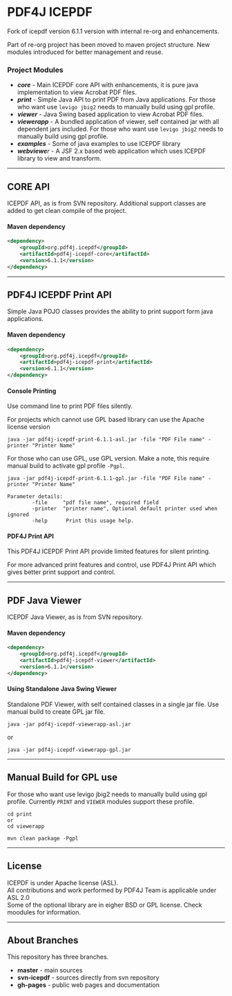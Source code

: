 # PDF4J ICEPDF

Fork of icepdf version 6.1.1 version with internal re-org and enhancements.

Part of re-org project has been moved to maven project structure. New modules introduced for better management and reuse.

### Project Modules

* _**core**_ - Main ICEPDF core API with enhancements, it is pure java implementation to view Acrobat PDF files.  
* _**print**_ - Simple Java API to print PDF from Java applications. For those who want 
use `levigo jbig2` needs to manually build using gpl profile.
* _**viewer**_ - Java Swing based application to view Acrobat PDF files.
* _**viewerapp**_ - A bundled application of viewer, self contained jar with all dependent 
jars included. For those who want use `levigo jbig2` needs to manually build using gpl profile.
* _**examples**_ - Some of java examples to use ICEPDF library
* _**webviewe**r_ - A JSF 2.x based web application which uses ICEPDF library to view and transform.

***

## CORE API

ICEPDF API, as is from SVN repository. Additional support classes are added to get clean compile of the project.

#### Maven dependency

```xml
<dependency>  
    <groupId>org.pdf4j.icepdf</groupId>  
    <artifactId>pdf4j-icepdf-core</artifactId>  
    <version>6.1.1</version>  
</dependency>  
```
***

## PDF4J ICEPDF Print API

Simple Java POJO classes provides the ability to print support form java applications.

#### Maven dependency

```xml
<dependency>  
    <groupId>org.pdf4j.icepdf</groupId>  
    <artifactId>pdf4j-icepdf-print</artifactId>  
    <version>6.1.1</version>  
</dependency>  
```

#### Console Printing

Use command line to print PDF files silently.

For projects which cannot use GPL based library can use the Apache license version

```
java -jar pdf4j-icepdf-print-6.1.1-asl.jar -file "PDF File name" -printer "Printer Name"
```

For those who can use GPL, use GPL version. Make a note, this require manual build to activate gpl profile `-Pgpl`.
```
java -jar pdf4j-icepdf-print-6.1.1-gpl.jar -file "PDF File name" -printer "Printer Name"
```
```
Parameter details:
        -file     "pdf file name", required field
        -printer  "printer name", Optional default printer used when ignored
        -help      Print this usage help.
```

#### PDF4J Print API

This PDF4J ICEPDF Print API provide limited features for silent printing. 

For more advanced print features and control, use PDF4J Print API which gives better print support and control.

***

## PDF Java Viewer

ICEPDF Java Viewer, as is from SVN repository. 

#### Maven dependency

```xml
<dependency>  
    <groupId>org.pdf4j.icepdf</groupId>  
    <artifactId>pdf4j-icepdf-viewer</artifactId>  
    <version>6.1.1</version>  
</dependency>  
```
#### Using Standalone Java Swing Viewer 

Standalone PDF Viewer, with self contained classes in a single jar file. Use manual build to create GPL jar file.

```
java -jar pdf4j-icepdf-viewerapp-asl.jar
```
or

```
java -jar pdf4j-icepdf-viewerapp-gpl.jar
```
***

## Manual Build for GPL use

For those who want use levigo jbig2 needs to manually build using gpl profile. Currently `PRINT` and `VIEWER` modules support these profile.

```
cd print 
or 
cd viewerapp

mvn clean package -Pgpl
```

***

## License

ICEPDF is under Apache license (ASL).  
All contributions and work performed by PDF4J Team is applicable under ASL 2.0  
Some of the optional library are in eigher BSD or GPL license. Check moodules for information.

***

## About Branches

This repository has three branches.
  
* **master** - main sources
* **svn-icepdf** - sources directly from svn repository
* **gh-pages** - public web pages and documentation
